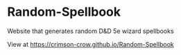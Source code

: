 # Random-Spellbook
Website that generates random D&amp;D 5e wizard spellbooks

View at https://crimson-crow.github.io/Random-Spellbook
